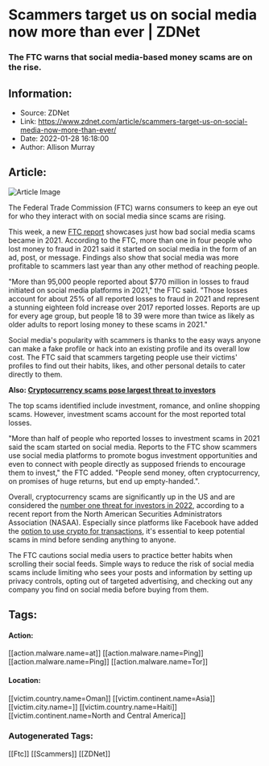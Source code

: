 # Scammers target us on social media now more than ever | ZDNet
### The FTC warns that social media-based money scams are on the rise.

## Information:
+ Source: ZDNet
+ Link: https://www.zdnet.com/article/scammers-target-us-on-social-media-now-more-than-ever/
+ Date: 2022-01-28 16:18:00
+ Author: Allison Murray


## Article:
![Article Image](https://www.zdnet.com/a/img/resize/5618f4d4599c45053ab29d1e7ab36788a5f4871b/2021/04/23/082f0657-50f2-4c6a-bf41-ad5d10232d23/social-media.jpg?width=770&height=578&fit=crop&auto=webp)

The Federal Trade Commission (FTC) warns consumers to keep an eye out for who they interact with on social media since scams are rising.


This week, a new [FTC report](https://www.ftc.gov/news-events/blogs/data-spotlight/2022/01/social-media-gold-mine-scammers-2021) showcases just how bad social media scams became in 2021. According to the FTC, more than one in four people who lost money to fraud in 2021 said it started on social media in the form of an ad, post, or message. Findings also show that social media was more profitable to scammers last year than any other method of reaching people.

"More than 95,000 people reported about $770 million in losses to fraud initiated on social media platforms in 2021," the FTC said. "Those losses account for about 25% of all reported losses to fraud in 2021 and represent a stunning eighteen fold increase over 2017 reported losses. Reports are up for every age group, but people 18 to 39 were more than twice as likely as older adults to report losing money to these scams in 2021."

Social media's popularity with scammers is thanks to the easy ways anyone can make a fake profile or hack into an existing profile and its overall low cost. The FTC said that scammers targeting people use their victims' profiles to find out their habits, likes, and other personal details to cater directly to them.

**Also: [Cryptocurrency scams pose largest threat to investors](https://www.zdnet.com/article/cryptocurrency-scams-pose-largest-threat-to-investors/)**

The top scams identified include investment, romance, and online shopping scams. However, investment scams account for the most reported total losses.

"More than half of people who reported losses to investment scams in 2021 said the scam started on social media. Reports to the FTC show scammers use social media platforms to promote bogus investment opportunities and even to connect with people directly as supposed friends to encourage them to invest," the FTC added. "People send money, often cryptocurrency, on promises of huge returns, but end up empty-handed.".






Overall, cryptocurrency scams are significantly up in the US and are considered the [number one threat for investors in 2022](https://www.zdnet.com/article/cryptocurrency-scams-pose-largest-threat-to-investors/), according to a recent report from the North American Securities Administrators Association (NASAA). Especially since platforms like Facebook have added the [option to use crypto for transactions](https://www.zdnet.com/article/facebook-partners-with-coinbase-for-digital-wallet-initiative/), it's essential to keep potential scams in mind before sending anything to anyone.

The FTC cautions social media users to practice better habits when scrolling their social feeds. Simple ways to reduce the risk of social media scams include limiting who sees your posts and information by setting up privacy controls, opting out of targeted advertising, and checking out any company you find on social media before buying from them.





## Tags:

#### Action:
[[action.malware.name=at]] [[action.malware.name=Ping]] [[action.malware.name=Ping]] [[action.malware.name=Tor]]

#### Location:
[[victim.country.name=Oman]] [[victim.continent.name=Asia]] [[victim.city.name=]] [[victim.country.name=Haiti]] [[victim.continent.name=North and Central America]]

### Autogenerated Tags:
[[Ftc]] [[Scammers]] [[ZDNet]]

